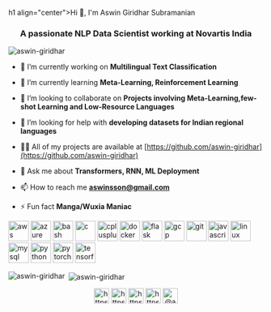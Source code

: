 h1 align="center">Hi 👋, I'm Aswin Giridhar Subramanian</h1>
<h3 align="center">A passionate NLP Data Scientist working at Novartis India</h3>

<p align="left"> <img src="https://komarev.com/ghpvc/?username=aswin-giridhar" alt="aswin-giridhar" /> </p>

- 🔭 I’m currently working on **Multilingual Text Classification**

- 🌱 I’m currently learning **Meta-Learning, Reinforcement Learning**

- 👯 I’m looking to collaborate on **Projects involving Meta-Learning,few-shot Learning and Low-Resource Languages**

- 🤝 I’m looking for help with **developing datasets for Indian regional languages**

- 👨‍💻 All of my projects are available at [https://github.com/aswin-giridhar](https://github.com/aswin-giridhar)

- 💬 Ask me about **Transformers, RNN, ML Deployment**

- 📫 How to reach me **aswinsson@gmail.com**

- ⚡ Fun fact **Manga/Wuxia Maniac**

<p align="left"><img src="https://devicons.github.io/devicon/devicon.git/icons/amazonwebservices/amazonwebservices-original-wordmark.svg" alt="aws" width="40" height="40"/> <img src="https://www.vectorlogo.zone/logos/microsoft_azure/microsoft_azure-icon.svg" alt="azure" width="40" height="40"/> <img src="https://www.vectorlogo.zone/logos/gnu_bash/gnu_bash-icon.svg" alt="bash" width="40" height="40"/> <img src="https://devicons.github.io/devicon/devicon.git/icons/c/c-original.svg" alt="c" width="40" height="40"/> <img src="https://devicons.github.io/devicon/devicon.git/icons/cplusplus/cplusplus-original.svg" alt="cplusplus" width="40" height="40"/> <img src="https://devicons.github.io/devicon/devicon.git/icons/docker/docker-original-wordmark.svg" alt="docker" width="40" height="40"/> <img src="https://www.vectorlogo.zone/logos/pocoo_flask/pocoo_flask-icon.svg" alt="flask" width="40" height="40"/> <img src="https://www.vectorlogo.zone/logos/google_cloud/google_cloud-icon.svg" alt="gcp" width="40" height="40"/> <img src="https://www.vectorlogo.zone/logos/git-scm/git-scm-icon.svg" alt="git" width="40" height="40"/> <img src="https://devicons.github.io/devicon/devicon.git/icons/javascript/javascript-original.svg" alt="javascript" width="40" height="40"/> <img src="https://devicons.github.io/devicon/devicon.git/icons/linux/linux-original.svg" alt="linux" width="40" height="40"/> <img src="https://devicons.github.io/devicon/devicon.git/icons/mysql/mysql-original-wordmark.svg" alt="mysql" width="40" height="40"/> <img src="https://devicons.github.io/devicon/devicon.git/icons/python/python-original.svg" alt="python" width="40" height="40"/> <img src="https://www.vectorlogo.zone/logos/pytorch/pytorch-icon.svg" alt="pytorch" width="40" height="40"/> <img src="https://www.vectorlogo.zone/logos/tensorflow/tensorflow-icon.svg" alt="tensorflow" width="40" height="40"/></p>

<p><img align="left" src="https://github-readme-stats.vercel.app/api/top-langs/?username=aswin-giridhar&layout=compact&hide=html" alt="aswin-giridhar" /></p>

<p>&nbsp;<img align="center" src="https://github-readme-stats.vercel.app/api?username=aswin-giridhar&show_icons=true" alt="aswin-giridhar" /></p>

<p align="center">
<a href="https://twitter.com/https://twitter.com/aswin_nlp" target="blank"><img align="center" src="https://cdn.jsdelivr.net/npm/simple-icons@3.0.1/icons/twitter.svg" alt="https://twitter.com/aswin_nlp" height="30" width="30" /></a>
<a href="https://linkedin.com/in/https://www.linkedin.com/in/aswin-giridhar-subramanian" target="blank"><img align="center" src="https://cdn.jsdelivr.net/npm/simple-icons@3.0.1/icons/linkedin.svg" alt="https://www.linkedin.com/in/aswin-giridhar-subramanian" height="30" width="30" /></a>
<a href="https://stackoverflow.com/users/https://stackoverflow.com/users/7691008/" target="blank"><img align="center" src="https://cdn.jsdelivr.net/npm/simple-icons@3.0.1/icons/stackoverflow.svg" alt="https://stackoverflow.com/users/7691008/" height="30" width="30" /></a>
<a href="https://kaggle.com/https://www.kaggle.com/aswinsson" target="blank"><img align="center" src="https://cdn.jsdelivr.net/npm/simple-icons@3.0.1/icons/kaggle.svg" alt="https://www.kaggle.com/aswinsson" height="30" width="30" /></a>
<a href="https://medium.com/@aswin_giridhar" target="blank"><img align="center" src="https://cdn.jsdelivr.net/npm/simple-icons@3.0.1/icons/medium.svg" alt="@aswin_giridhar" height="30" width="30" /></a>
</p>
